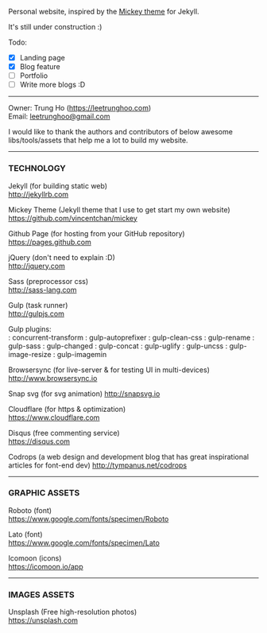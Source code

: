 Personal website, inspired by the <a href="https://github.com/vincentchan/mickey" target="_blank">Mickey theme</a> for Jekyll. 

It's still under construction :)

Todo: 

- [x] Landing page
- [x] Blog feature
- [ ] Portfolio
- [ ] Write more blogs :D

---

Owner: Trung Ho (https://leetrunghoo.com)  
Email: leetrunghoo@gmail.com

I would like to thank the authors and contributors of below awesome libs/tools/assets that help me a lot to build my website.

---

### TECHNOLOGY

Jekyll (for building static web)  
<http://jekyllrb.com>

Mickey Theme (Jekyll theme that I use to get start my own website)  
<https://github.com/vincentchan/mickey>

Github Page (for hosting from your GitHub repository)  
<https://pages.github.com>

jQuery (don't need to explain :D)  
<http://jquery.com>

Sass (preprocessor css)  
<http://sass-lang.com>

Gulp (task runner)  
<http://gulpjs.com>

Gulp plugins:  
: concurrent-transform 
: gulp-autoprefixer 
: gulp-clean-css 
: gulp-rename
: gulp-sass
: gulp-changed
: gulp-concat
: gulp-uglify
: gulp-uncss
: gulp-image-resize
: gulp-imagemin

Browsersync (for live-server & for testing UI in multi-devices) 
<http://www.browsersync.io>

Snap svg (for svg animation)
<http://snapsvg.io>

Cloudflare (for https & optimization)  
<https://www.cloudflare.com>

Disqus (free commenting service)  
<https://disqus.com>

Codrops (a web design and development blog that has great inspirational articles for font-end dev)
<http://tympanus.net/codrops>

---

### GRAPHIC ASSETS

Roboto (font)  
<https://www.google.com/fonts/specimen/Roboto>

Lato (font)  
<https://www.google.com/fonts/specimen/Lato>

Icomoon (icons)  
<https://icomoon.io/app>

---

### IMAGES ASSETS

Unsplash (Free high-resolution photos)  
<https://unsplash.com>